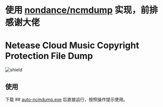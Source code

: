 # 使用 [nondance/ncmdump](https://github.com/nondanee/ncmdump "nondance/ncmdump") 实现，前排感谢大佬

# Netease Cloud Music Copyright Protection File Dump

![shield](https://img.shields.io/badge/python-2.7%20%7C%203.4%2B-blue)

## 使用

下载 ## [auto-ncmdump.exe](https://github.com/iKunpw/auto-ncmdump/releases/download/1.0/auto-ncmdump.exe "auto-ncmdump.exe")  后直接运行，按照操作提示使用。
